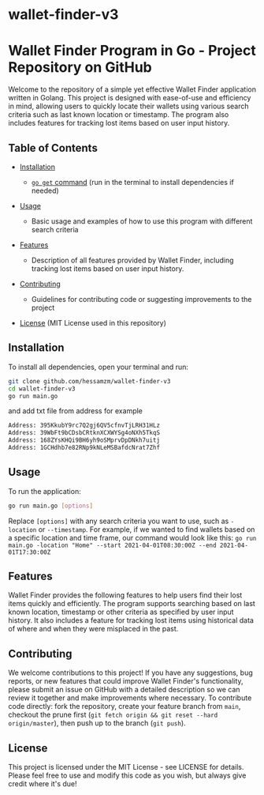 # wallet-finder-v3
# Wallet Finder Program in Go - Project Repository on GitHub

Welcome to the repository of a simple yet effective Wallet Finder application written in Golang. This project is designed with ease-of-use and efficiency in mind, allowing users to quickly locate their wallets using various search criteria such as last known location or timestamp. The program also includes features for tracking lost items based on user input history.

## Table of Contents

- [Installation](#installation)
  - [`go get` command](https://golang.org/doc/code.html#GetPackagePaths) (run in the terminal to install dependencies if needed)
  
- [Usage](#usage)
  - Basic usage and examples of how to use this program with different search criteria
  
- [Features](#features)
  - Description of all features provided by Wallet Finder, including tracking lost items based on user input history.
  
- [Contributing](#contributing)
  - Guidelines for contributing code or suggesting improvements to the project
  
- [License](https://github.bonus.io/licenses/) (MIT License used in this repository)
  
## Installation

To install all dependencies, open your terminal and run:

```bash
git clone github.com/hessamzm/wallet-finder-v3
cd wallet-finder-v3
go run main.go
```

and add txt file from address
for example 

```bash
Address: 395KkubY9rc7Q2gj6QV5cfnvTjLRH31HLz   
Address: 39WbFt9bCDsbCRtknXCXWYSg4oNXh5TkqS    
Address: 168ZYsKHQi9BH6yh9oSMprvDpDNkh7uitj   
Address: 1GCHdhb7e82RNp9kNLeMSBafdcNrat7Zhf    
```

## Usage

To run the application:
```bash
go run main.go [options]
```
Replace `[options]` with any search criteria you want to use, such as `-location` or `--timestamp`. For example, if we wanted to find wallets based on a specific location and time frame, our command would look like this: `go run main.go -location "Home" --start 2021-04-01T08:30:00Z --end 2021-04-01T17:30:00Z`

## Features

Wallet Finder provides the following features to help users find their lost items quickly and efficiently. The program supports searching based on last known location, timestamp or other criteria as specified by user input history. It also includes a feature for tracking lost items using historical data of where and when they were misplaced in the past.

## Contributing

We welcome contributions to this project! If you have any suggestions, bug reports, or new features that could improve Wallet Finder's functionality, please submit an issue on GitHub with a detailed description so we can review it together and make improvements where necessary. To contribute code directly: fork the repository, create your feature branch from `main`, checkout the prune first (`git fetch origin && git reset --hard origin/master`), then push up to the branch (`git push`).

## License

This project is licensed under the MIT License - see LICENSE for details. Please feel free to use and modify this code as you wish, but always give credit where it's due!
